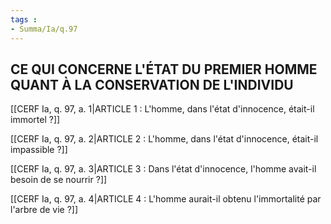 ```yaml
---
tags : 
- Summa/Ia/q.97
---
```


## CE QUI CONCERNE L'ÉTAT DU PREMIER HOMME QUANT À LA CONSERVATION DE L'INDIVIDU

[[CERF Ia, q. 97, a. 1|ARTICLE 1 : L'homme, dans l'état d'innocence, était-il immortel ?]]

[[CERF Ia, q. 97, a. 2|ARTICLE 2 : L'homme, dans l'état d'innocence, était-il impassible ?]]

[[CERF Ia, q. 97, a. 3|ARTICLE 3 : Dans l'état d'innocence, l'homme avait-il besoin de se nourrir ?]]

[[CERF Ia, q. 97, a. 4|ARTICLE 4 : L'homme aurait-il obtenu l'immortalité par l'arbre de vie ?]]

